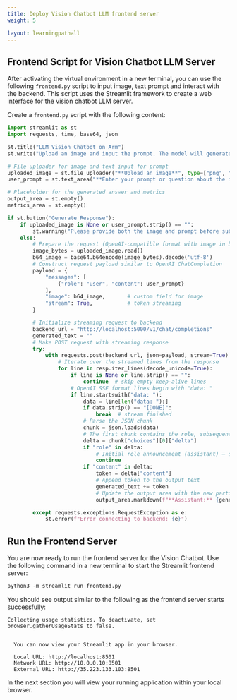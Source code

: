 ```yaml
---
title: Deploy Vision Chatbot LLM frontend server
weight: 5

layout: learningpathall
---
```


## Frontend Script for Vision Chatbot LLM Server

After activating the virtual environment in a new terminal, you can use the following `frontend.py` script to input image, text prompt and interact with the backend. This script uses the Streamlit framework to create a web interface for the vision chatbot LLM server.

Create a `frontend.py` script with the following content:

```python
import streamlit as st
import requests, time, base64, json

st.title("LLM Vision Chatbot on Arm")
st.write("Upload an image and input the prompt. The model will generate response based on the image as context.")

# File uploader for image and text input for prompt
uploaded_image = st.file_uploader("**Upload an image**", type=["png", "jpg", "jpeg"])
user_prompt = st.text_area("**Enter your prompt or question about the image**", "")

# Placeholder for the generated answer and metrics
output_area = st.empty()
metrics_area = st.empty()

if st.button("Generate Response"):
    if uploaded_image is None or user_prompt.strip() == "":
        st.warning("Please provide both the image and prompt before submitting.")
    else:
        # Prepare the request (OpenAI-compatible format with image in base64)
        image_bytes = uploaded_image.read()
        b64_image = base64.b64encode(image_bytes).decode('utf-8')
        # Construct request payload similar to OpenAI ChatCompletion
        payload = {
            "messages": [
                {"role": "user", "content": user_prompt}
            ],
            "image": b64_image,       # custom field for image
            "stream": True,           # token streaming
        }

        # Initialize streaming request to backend
        backend_url = "http://localhost:5000/v1/chat/completions"
        generated_text = ""
        # Make POST request with streaming response
        try:
            with requests.post(backend_url, json=payload, stream=True) as resp:
                # Iterate over the streamed lines from the response
                for line in resp.iter_lines(decode_unicode=True):
                    if line is None or line.strip() == "":
                        continue  # skip empty keep-alive lines
                    # OpenAI SSE format lines begin with "data: "
                    if line.startswith("data: "):
                        data = line[len("data: "):]
                        if data.strip() == "[DONE]":
                            break  # stream finished
                        # Parse the JSON chunk
                        chunk = json.loads(data)
                        # The first chunk contains the role, subsequent contain content
                        delta = chunk["choices"][0]["delta"]
                        if "role" in delta:
                            # Initial role announcement (assistant) – skip it
                            continue
                        if "content" in delta:
                            token = delta["content"]
                            # Append token to the output text
                            generated_text += token
                            # Update the output area with the new partial text
                            output_area.markdown(f"**Assistant:** {generated_text}")

        except requests.exceptions.RequestException as e:
            st.error(f"Error connecting to backend: {e}")
```

## Run the Frontend Server

You are now ready to run the frontend server for the Vision Chatbot.
Use the following command in a new terminal to start the Streamlit frontend server:

```python
python3 -m streamlit run frontend.py
```

You should see output similar to the following as the frontend server starts successfully:

```output
Collecting usage statistics. To deactivate, set browser.gatherUsageStats to false.


  You can now view your Streamlit app in your browser.

  Local URL: http://localhost:8501
  Network URL: http://10.0.0.10:8501
  External URL: http://35.223.133.103:8501
```
In the next section you will view your running application within your local browser.

